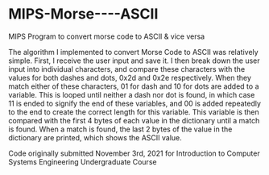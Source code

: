 # MIPS-Morse----ASCII
MIPS Program to convert morse code to ASCII &amp; vice versa


The algorithm I implemented to convert Morse Code to ASCII was relatively simple.
First, I receive the user input and save it. I then break down the user input into individual
characters, and compare these characters with the values for both dashes and dots,
0x2d and 0x2e respectively. When they match either of these characters, 01 for dash
and 10 for dots are added to a variable. This is looped until neither a dash nor dot is
found, in which case 11 is ended to signify the end of these variables, and 00 is added
repeatedly to the end to create the correct length for this variable. This variable is then
compared with the first 4 bytes of each value in the dictionary until a match is found.
When a match is found, the last 2 bytes of the value in the dictionary are printed, which
shows the ASCII value.

Code originally submitted November 3rd, 2021 for Introduction to Computer Systems Engineering Undergraduate Course

